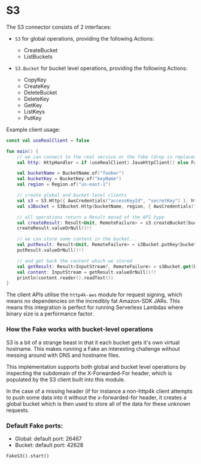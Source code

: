 # S3

The S3 connector consists of 2 interfaces:
- `S3` for global operations, providing the following Actions:

     *  CreateBucket
     *  ListBuckets

- `S3.Bucket` for bucket level operations, providing the following Actions:

     *  CopyKey
     *  CreateKey
     *  DeleteBucket
     *  DeleteKey
     *  GetKey
     *  ListKeys
     *  PutKey

Example client usage:
```kotlin
const val useRealClient = false

fun main() {
    // we can connect to the real service or the fake (drop in replacement)
    val http: HttpHandler = if (useRealClient) JavaHttpClient() else FakeS3()

    val bucketName = BucketName.of("foobar")
    val bucketKey = BucketKey.of("keyName")
    val region = Region.of("us-east-1")

    // create global and bucket level clients
    val s3 = S3.Http({ AwsCredentials("accessKeyId", "secretKey") }, http.debug())
    val s3Bucket = S3Bucket.Http(bucketName, region, { AwsCredentials("accessKeyId", "secretKey") }, http.debug())

    // all operations return a Result monad of the API type
    val createResult: Result<Unit, RemoteFailure> = s3.createBucket(bucketName, region)
    createResult.valueOrNull()!!

    // we can store some content in the bucket...
    val putResult: Result<Unit, RemoteFailure> = s3Bucket.putKey(bucketKey, "hellothere".byteInputStream())
    putResult.valueOrNull()!!

    // and get back the content which we stored
    val getResult: Result<InputStream?, RemoteFailure> = s3Bucket.get(bucketKey)
    val content: InputStream = getResult.valueOrNull()!!
    println(content.reader().readText())
}
```

The client APIs utilise the `http4k-aws` module for request signing, which means no dependencies on the incredibly fat Amazon-SDK JARs. This means this integration is perfect for running Serverless Lambdas where binary size is a performance factor.

### How the Fake works with bucket-level operations
S3 is a bit of a strange beast in that it each bucket gets it's own virtual hostname. This makes running a Fake an interesting challenge without messing around with DNS and hostname files.
 
 This implementation supports both global and bucket level operations by inspecting the subdomain of the X-Forwarded-For header, which is populated by the S3 client built into this module. 
 
 In the case of a missing header (if for instance a non-http4k client attempts to push some data into it without the x-forwarded-for header, it creates a global bucket which is then used to store all of the data for these unknown requests.

### Default Fake ports:
- Global: default port: 26467
- Bucket: default port: 42628

```
FakeS3().start()
```
